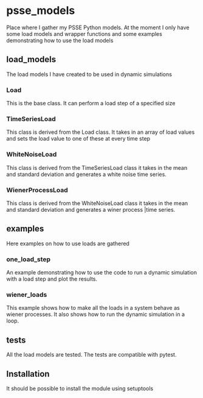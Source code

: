 # psse_models
Place where I gather my PSSE Python models.
At the moment I only have some load models and wrapper functions and some examples demonstrating how to use the load models

## load_models
The load models I have created to be used in dynamic simulations

### Load
This is the base class. It can perform a load step of a specified size

### TimeSeriesLoad
This class is derived from the Load class. It takes in an array of load values and sets the load value to one of these at every time step

### WhiteNoiseLoad
This class is derived from the TimeSeriesLoad class it takes in the mean and standard deviation and generates a white noise time series.

### WienerProcessLoad
This class is derived from the WhiteNoiseLoad class it takes in the mean and standard deviation and generates a winer process |time series.

## examples
Here examples on how to use loads are gathered

### one_load_step
An example demonstrating how to use the code to run a dynamic simulation with a load step and plot the results.

### wiener_loads
This example shows how to make all the loads in a system behave as wiener processes. It also shows how to run the dynamic simulation in a loop.

## tests
All the load models are tested. The tests are compatible with pytest.

## Installation
It should be possible to install the module using setuptools
